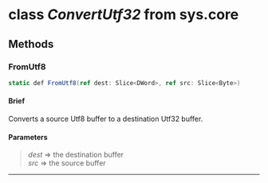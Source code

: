 # class *ConvertUtf32* from sys.core

## Methods

### FromUtf8

```C#
static def FromUtf8(ref dest: Slice<DWord>, ref src: Slice<Byte>)
```

#### Brief
Converts a source Utf8 buffer to a destination Utf32 buffer.

#### Parameters
> *dest* => the destination buffer  
> *src* => the source buffer  
***

